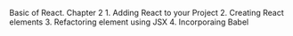 Basic of React.
Chapter 2
    1. Adding React to your Project
    2. Creating React elements
    3. Refactoring element using JSX
    4. Incorporaing Babel